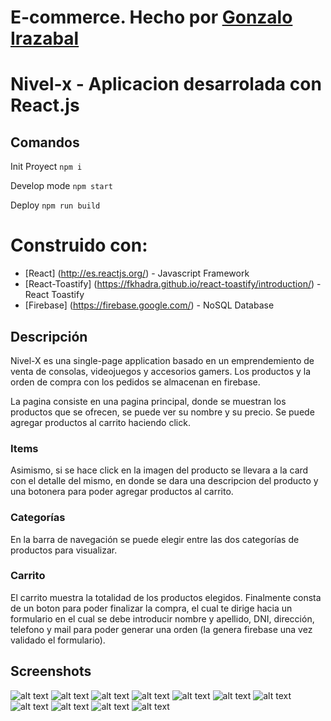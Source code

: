 # E-commerce. Hecho por [Gonzalo Irazabal](https://github.com/girazabal)

# Nivel-x - Aplicacion desarrolada con React.js

## Comandos

Init Proyect
`npm i`

Develop mode
`npm start`

Deploy
`npm run build`

# Construido con:
* [React] (http://es.reactjs.org/) - Javascript Framework
* [React-Toastify] (https://fkhadra.github.io/react-toastify/introduction/) - React Toastify
* [Firebase] (https://firebase.google.com/) - NoSQL Database




## Descripción

Nivel-X es una single-page application basado en un emprendemiento de venta de consolas, videojuegos y accesorios gamers. Los productos y la orden de compra con los pedidos se almacenan en firebase.

La pagina consiste en una pagina principal, donde se muestran los productos que se ofrecen, se puede ver su nombre y su precio. Se puede agregar productos al carrito haciendo click.

### Items

Asimismo, si se hace click en la imagen del producto se llevara a la card con el detalle del mismo, en donde se dara una descripcion del producto y una botonera para poder agregar productos al carrito. 

### Categorías
 En la barra de navegación se puede elegir entre las dos categorías de productos para visualizar. 

### Carrito

El carrito muestra la totalidad de los productos elegidos.
Finalmente consta de un boton para poder finalizar la compra, el cual te dirige hacia un formulario en el cual se debe introducir nombre y apellido, DNI, dirección, telefono y mail para poder generar una orden (la genera firebase una vez validado el formulario).

## Screenshots
![alt text](https://github.com/girazabal/pre-entrega1-Irazabal/blob/main/docs/1-Proyecto%20React%20-%20home.png)
![alt text](https://github.com/girazabal/pre-entrega1-Irazabal/blob/main/docs/2-Categoria%20-%20consolas.png)
![alt text](https://github.com/girazabal/pre-entrega1-Irazabal/blob/main/docs/3-Categoria%20-%20consolas%20retro.png)
![alt text](https://github.com/girazabal/pre-entrega1-Irazabal/blob/main/docs/4-Categoria%20-%20videojuegos.png)
![alt text](https://github.com/girazabal/pre-entrega1-Irazabal/blob/main/docs/5-Categoria%20-%20accesorios.png)
![alt text](https://github.com/girazabal/pre-entrega1-Irazabal/blob/main/docs/6-Detalle%20del%20producto.png)
![alt text](https://github.com/girazabal/pre-entrega1-Irazabal/blob/main/docs/7-Carrito%20vac%C3%ADo.png)
![alt text](https://github.com/girazabal/pre-entrega1-Irazabal/blob/main/docs/8-Carrito%20con%20productos.png)
![alt text](https://github.com/girazabal/pre-entrega1-Irazabal/blob/main/docs/9-Detalle%20carrito.png)
![alt text](https://github.com/girazabal/pre-entrega1-Irazabal/blob/main/docs/10-Error%20formulario%20incompleto.png)
![alt text](https://github.com/girazabal/pre-entrega1-Irazabal/blob/main/docs/11-Orden%20de%20compra%20exitosa.png)